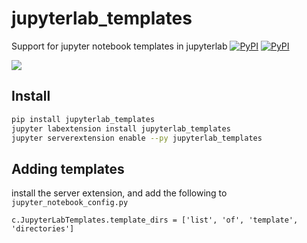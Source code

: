 # jupyterlab_templates
Support for jupyter notebook templates in jupyterlab
[![PyPI](https://img.shields.io/pypi/v/jupyterlab_iframe.svg)](https://pypi.python.org/pypi/jupyterlab_templates)
[![PyPI](https://img.shields.io/pypi/l/jupyterlab_iframe.svg)](https://pypi.python.org/pypi/jupyterlab_templates)

![](https://raw.githubusercontent.com/timkpaine/jupyterlab_templates/master/docs/example1.gif)


## Install
```bash
pip install jupyterlab_templates
jupyter labextension install jupyterlab_templates
jupyter serverextension enable --py jupyterlab_templates
```

## Adding templates
install the server extension, and add the following to `jupyter_notebook_config.py`

```python3
c.JupyterLabTemplates.template_dirs = ['list', 'of', 'template', 'directories']
```
